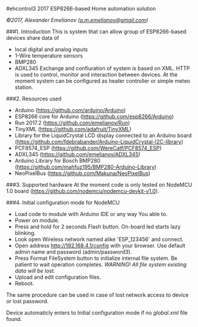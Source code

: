 #ehcontrol3 2017
ESP8266-based Home automation solution

*&copy;2017, Alexander Emelianov (a.m.emelianov@gmail.com)*

###1. Introduction
This is system that can allow group of ESP8266-based devices share data of
* local digital and analog inputs
* 1-Wire temperature sensors
* BMP280
* ADXL345
Exchange and confiuration of system is based on XML. HTTP is used to control, monitor and interaction between devices.
At the moment system can be configured as heater controller or simple meteo station.

###2. Resources used
* Arduino (https://github.com/arduino/Arduino)
* ESP8266 core for Arduino (https://github.com/esp8266/Arduino)
* Run 2017.2 (https://github.com/emelianov/Run)
* TinyXML (https://github.com/adafruit/TinyXML)
* Library for the LiquidCrystal LCD display connected to an Arduino board (https://github.com/fdebrabander/Arduino-LiquidCrystal-I2C-library)
* PCF8574_ESP (https://github.com/WereCatf/PCF8574_ESP)
* ADXL345 (https://github.com/emelianov/ADXL345)
* Arduino Library for Bosch BMP280 (https://github.com/mahfuz195/BMP280-Arduino-Library)
* NeoPixelBus (https://github.com/Makuna/NeoPixelBus)

###3. Supported hardware
At the moment code is only tested on NodeMCU 1.0 board (https://github.com/nodemcu/nodemcu-devkit-v1.0).

###4. Initial configuration mode for NodeMCU
* Load code to module with Arduino IDE or any way You able to.
* Power on module.
* Press and hold for 2 seconds Flash button. On-board led starts lazy blinking.
* Look open Wireless network named alike 'ESP_123456' and connect.
* Open address http://192.168.4.1/config with your browser. Use default admin name and password (admin/password3).
* Press Format FileSystem button to initialize internal file system. Be patient to wait operation completes.
*WARNING! All file system existing data will be lost.*
* Upload and edit configuration files.
* Reboot.

The same procedure can be used in case of lost network access to device or lost password.

Device automaticly enters to Initial configuration mode if no *global.xml* file found.